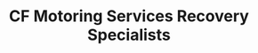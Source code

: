 ---
title: "CF Motoring Services Recovery Specialists"
url: /blaydon-on-tyne/cf-motoring-services-recovery-specialists/
shop: Autowerkstatt
---